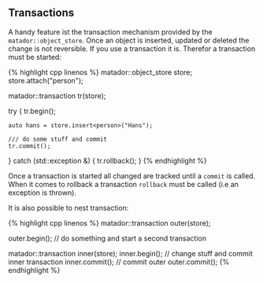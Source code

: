 ## Transactions

A handy feature ist the transaction mechanism provided by the ```matador::object_store```. Once an
object is inserted, updated or deleted the change is not reversible. If you use a transaction
it is. Therefor a transaction must be started:

{% highlight cpp linenos %}
  matador::object_store store;
  store.attach<person>("person");

  matador::transaction tr(store);

  try {
    tr.begin();

    auto hans = store.insert<person>("Hans");

    /// do some stuff and commit
    tr.commit();
  } catch (std::exception &) {
    tr.rollback();
  }
{% endhighlight %}

Once a transaction is started all changed are tracked until a ```commit``` is called. When it
comes to rollback a transaction ```rollback``` must be called (i.e an exception is thrown).

It is also possible to nest transaction:

{% highlight cpp linenos %}
  matador::transaction outer(store);

  outer.begin();
  // do something and start a second transaction

  matador::transaction inner(store);
  inner.begin();
  // change stuff and commit inner transaction
  inner.commit();
  // commit outer
  outer.commit();
{% endhighlight %}
